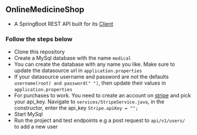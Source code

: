 ## OnlineMedicineShop

- A SpringBoot REST API built for its [Client](https://github.com/KNehe/OnlineMedicineShop.git)

### Follow the steps below

- Clone this repository
- Create a MySql database with the name  ``` medical ```
- You can create the database with any name you like. Make sure to update the datasource url in ``` application.properties ```
- If your datasource username and password are not the defaults  ``` username(root) and password(" ") ```, then update their values in ``` application.properties ```
- For purchases to work. You need to create an account on [stripe](stripe.com)
and pick your api_key. Navigate to ``` services/StripeService.java ```, in
the constructor, enter the api_key ``` Stripe.apiKey = ""; ```
- Start MySql
- Run the project and test endpoints e.g a post request to  ``` api/v1/users/ ``` to add a new user